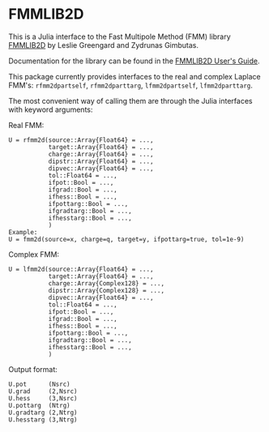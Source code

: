 # FMMLIB2D

This is a Julia interface to the Fast Multipole Method (FMM) library
[FMMLIB2D](https://github.com/zgimbutas/fmmlib2d) by Leslie Greengard and Zydrunas
Gimbutas.

Documentation for the library can be found in the [FMMLIB2D User's Guide](https://github.com/ludvigak/fmmlib2d/blob/master/doc/fmm2dpart_manual.pdf).

This package currently provides interfaces to the real and complex Laplace FMM's: `rfmm2dpartself`, `rfmm2dparttarg`, `lfmm2dpartself`, `lfmm2dparttarg`.

The most convenient way of calling them are through the Julia interfaces with keyword arguments:

Real FMM:
```
U = rfmm2d(source::Array{Float64} = ...,
           target::Array{Float64} = ...,
           charge::Array{Float64} = ...,
           dipstr::Array{Float64} = ...,
           dipvec::Array{Float64} = ...,
           tol::Float64 = ...,
           ifpot::Bool = ...,
           ifgrad::Bool = ...,
           ifhess::Bool = ...,
           ifpottarg::Bool = ...,
           ifgradtarg::Bool = ...,
           ifhesstarg::Bool = ...,
           )
Example:
U = fmm2d(source=x, charge=q, target=y, ifpottarg=true, tol=1e-9)
```

Complex FMM:
```
U = lfmm2d(source::Array{Float64} = ...,
           target::Array{Float64} = ...,
           charge::Array{Complex128} = ...,
           dipstr::Array{Complex128} = ...,
           dipvec::Array{Float64} = ...,
           tol::Float64 = ...,
           ifpot::Bool = ...,
           ifgrad::Bool = ...,
           ifhess::Bool = ...,
           ifpottarg::Bool = ...,
           ifgradtarg::Bool = ...,
           ifhesstarg::Bool = ...,
           )
```

Output format:
```
U.pot      (Nsrc)
U.grad     (2,Nsrc)
U.hess     (3,Nsrc)
U.pottarg  (Ntrg)
U.gradtarg (2,Ntrg)
U.hesstarg (3,Ntrg)
```
